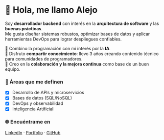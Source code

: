 # 👋 Hola, me llamo Alejo

Soy **desarrollador backend** con interés en la **arquitectura de software** y las **buenas prácticas**.  
Me gusta diseñar sistemas robustos, optimizar bases de datos y aplicar herramientas DevOps para lograr despliegues confiables.  

🔹 Combino la programación con mi interés por la **IA**.  
🔹 Disfruto **compartir conocimiento**: llevo 3 años creando contenido técnico para comunidades de programadores.  
🔹 Creo en la **colaboración y la mejora continua** como base de un buen equipo.  

### 🚀 Áreas que me definen
- [x] Desarrollo de APIs y microservicios
- [x] Bases de datos (SQL/NoSQL)
- [x] DevOps y observabilidad
- [x] Inteligencia Artificial

### 🌐 Encuéntrame en
[LinkedIn](https://www.linkedin.com/in/lejoww/) · [Portfolio](https://lejoww.vercel.app/) · [GitHub](https://github.com/lejoww)
